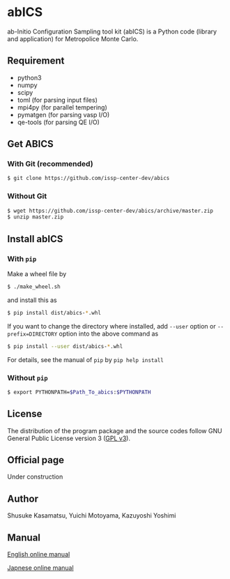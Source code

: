 # abICS
ab-Initio Configuration Sampling tool kit (abICS) is a Python code (library and application) for Metropolice Monte Carlo.

## Requirement

- python3
- numpy
- scipy
- toml (for parsing input files)
- mpi4py (for parallel tempering)
- pymatgen (for parsing vasp I/O)
- qe-tools (for parsing QE I/O)

## Get ABICS

### With Git (recommended)

``` bash
$ git clone https://github.com/issp-center-dev/abics
```

### Without Git

``` bash
$ wget https://github.com/issp-center-dev/abics/archive/master.zip
$ unzip master.zip
```

## Install abICS

### With `pip`

Make a wheel file by

``` bash
$ ./make_wheel.sh
```

and install this as

``` bash
$ pip install dist/abics-*.whl
```

If you want to change the directory where installed,
add `--user` option or `--prefix=DIRECTORY` option into the above command as

``` bash
$ pip install --user dist/abics-*.whl
```

For details, see the manual of `pip` by `pip help install`

### Without `pip`

``` bash
$ export PYTHONPATH=$Path_To_abics:$PYTHONPATH
```

## License

The distribution of the program package and the source codes follow GNU General Public License version 3 ([GPL v3](http://www.gnu.org/licenses/gpl-3.0.en.html)). 

## Official page

Under construction

## Author

Shusuke Kasamatsu, Yuichi Motoyama, Kazuyoshi Yoshimi

## Manual

[English online manual](https://issp-center-dev.github.io/abICS/docs/sphinx/en/build/html/index.html)

[Japnese online manual](https://issp-center-dev.github.io/abICS/docs/sphinx/ja/build/html/index.html)
